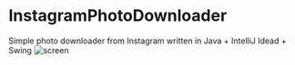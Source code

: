 # InstagramPhotoDownloader
Simple photo downloader from Instagram written in Java + IntelliJ Idead + Swing
![screen](https://user-images.githubusercontent.com/61861887/77002424-28c70880-6964-11ea-8432-1acbdc29f9b0.png)
